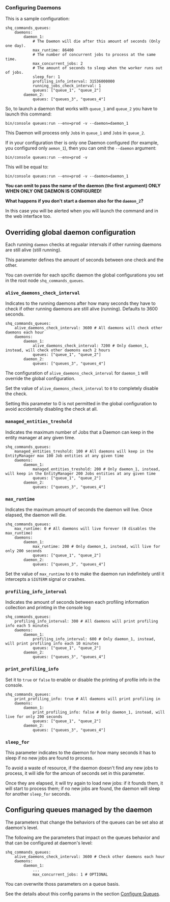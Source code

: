 ### Configuring Daemons

This is a sample configuration:

    shq_commands_queues:
        daemons:
            daemon_1:
                # The Daemon will die after this amount of seconds (Only one day).
                max_runtime: 86400
                # The number of concurrent jobs to process at the same time.
                max_concurrent_jobs: 2
                # The amount of seconds to sleep when the worker runs out of jobs.
                sleep_for: 1
                profiling_info_interval: 31536000000
                running_jobs_check_interval: 1
                queues: ["queue_1", "queue_2"]
            daemon_2:
                queues: ["queues_3", "queues_4"]

So, to launch a daemon that works with `queue_1` and `queue_2` you have to launch this command:

    bin/console queues:run --env=prod -v --daemon=daemon_1

This Daemon will process only `Job`s in `queue_1` and `Job`s in `queue_2`.

If in your configuration ther is only one Daemon configured (for example, you configured only `aemon_1`), then you can
 omit the `--daemon` argument:

    bin/console queues:run --env=prod -v

This will be equal to:

    bin/console queues:run --env=prod -v --daemon=daemon_1

**You can omit to pass the name of the daemon (the first argument) ONLY WHEN ONLY ONE DAEMON IS CONFIGURED!**

**What happens if you don't start a daemon also for the `daemon_2`?**

In this case you will be alerted when you will launch the command and in the web interface too.

Overriding global daemon configuration
--------------------------------------

Each running `daemon` checks at regualar intervals if other running daemons are still alive (still running).

This parameter defines the amount of seconds between one check and the other.

You can override for each spcific daemon the global configurations you set in the root node `shq_commands_queues`.

### `alive_daemons_check_interval`

Indicates to the running daemons after how many seconds they have to check if other running daemons are still alive (running). Defaults to 3600 seconds.

    shq_commands_queues:
        alive_daemons_check_interval: 3600 # All daemons will check other daemons each hour
        daemons:
            daemon_1:
                alive_daemons_check_interval: 7200 # Only daemon_1, instead, will check other daemons each 2 hours
                queues: ["queue_1", "queue_2"]
            daemon_2:
                queues: ["queues_3", "queues_4"]

The configuration of `alive_daemons_check_interval` for `daemon_1` will override the global configuration.

Set the value of `alive_daemons_check_interval` to `0` to completely disable the check.

Setting this parameter to 0 is not permitted in the global configuration to avoid accidentally disabling the check at all.

### `managed_entities_treshold`

Indicates the maximum number of Jobs that a Daemon can keep in the entity manager at any given time.

    shq_commands_queues:
        managed_entities_treshold: 100 # All daemons will keep in the EntityManager max 100 Job entities at any given time
        daemons:
            daemon_1:
                managed_entities_treshold: 200 # Only daemon_1, instead, will keep in the EntityManager 200 Jobs entities at any given time
                queues: ["queue_1", "queue_2"]
            daemon_2:
                queues: ["queues_3", "queues_4"]

### `max_runtime`

Indicates the maximum amount of seconds the daemon will live. Once elapsed, the daemon will die.

    shq_commands_queues:
        max_runtime: 0 # All daemons will live forever (0 disables the max_runtime)
        daemons:
            daemon_1:
                max_runtime: 200 # Only daemon_1, instead, will live for only 200 seconds
                queues: ["queue_1", "queue_2"]
            daemon_2:
                queues: ["queues_3", "queues_4"]

Set the value of `max_runtime` to `0` to make the daemon run indefinitely until it intercepts a `SIGTERM` signal or crashes.

### `profiling_info_interval`

Indicates the amount of seconds between each profiling information collection and printing in the console log

    shq_commands_queues:
        profiling_info_interval: 300 # All daemons will print profiling info each 5 minutes
        daemons:
            daemon_1:
                profiling_info_interval: 600 # Only daemon_1, instead, will print profiling info each 10 minutes
                queues: ["queue_1", "queue_2"]
            daemon_2:
                queues: ["queues_3", "queues_4"]

### `print_profiling_info`

Set it to `true` or `false` to enable or disable the printing of profile info in the console.

    shq_commands_queues:
        print_profiling_info: true # All daemons will print profiling in
        daemons:
            daemon_1:
                print_profiling_info: false # Only daemon_1, instead, will live for only 200 seconds
                queues: ["queue_1", "queue_2"]
            daemon_2:
                queues: ["queues_3", "queues_4"]

### `sleep_for`

This parameter indicates to the daemon for how many seconds it has to sleep if no new jobs are found to process.

To avoid a waste of resource, if the daemon doesn't find any new jobs to process, it will idle for the amoun of seconds set in this parameter.

Once they are elapsed, it will try again to load new jobs: if it founds them, it will start to process them; if no new jobs are found, the daemon will sleep for another `sleep_for` seconds.

Configuring queues managed by the daemon
----------------------------------------

The parameters that change the behaviors of the queues can be set also at daemon's level.

The following are the parameters that impact on the queues behavior and that can be configured at daemon's level:

    shq_commands_queues:
        alive_daemons_check_interval: 3600 # Check other daemons each hour
        daemons:
            daemon_1:
                ...
                max_concurrent_jobs: 1 # OPTIONAL

You can overwrite thoss parameters on a queue basis.

See the details about this config params in the section [Configure Queues](42-Configuration-of-queues.md).
